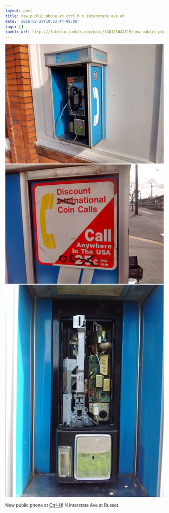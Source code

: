 ```yaml
---
layout: post
title: new public phone at ctrl h n interstate ave at
date: '2016-02-27T19:03:44-08:00'
tags: []
tumblr_url: https://futelco.tumblr.com/post/140123644519/new-public-phone-at-ctrl-h-n-interstate-ave-at
---
```

 ![](/images/blog/tumblr_o38lu8QHpD1th5ccio1_1280.jpg)  
 ![](/images/blog/tumblr_o38lu8QHpD1th5ccio2_1280.jpg)  
 ![](/images/blog/tumblr_o38lu8QHpD1th5ccio3_1280.jpg)  
  

New public phone at [Ctrl-H](http://pdxhackerspace.org/)! N Interstate Ave at Russet.

